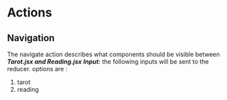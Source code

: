 # Actions

## Navigation
The navigate action describes what components should be visible between ***Tarot.jsx and Reading.jsx***
***Input:*** the following inputs will be sent to the reducer.
options are :
1. tarot
2. reading